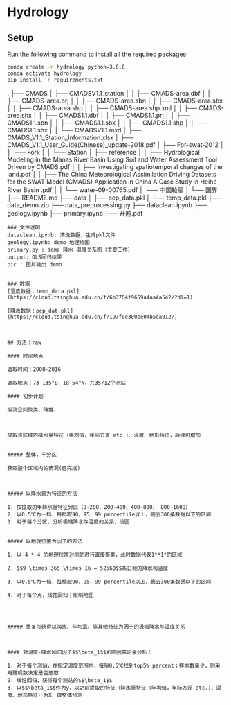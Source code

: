 # Hydrology

## Setup
Run the following command to install all the required packages:
```bash
conda create -n hydrology python=3.8.8
conda activate hydrology
pip install -r requirements.txt
```
.
├── CMADS
│   ├── CMADSV1.1_station
│   │   ├── CMADS-area.dbf
│   │   ├── CMADS-area.prj
│   │   ├── CMADS-area.sbn
│   │   ├── CMADS-area.sbx
│   │   ├── CMADS-area.shp
│   │   ├── CMADS-area.shp.xml
│   │   ├── CMADS-area.shx
│   │   ├── CMADS1.1.dbf
│   │   ├── CMADS1.1.prj
│   │   ├── CMADS1.1.sbn
│   │   ├── CMADS1.1.sbx
│   │   ├── CMADS1.1.shp
│   │   ├── CMADS1.1.shx
│   │   └── CMADSV1.1.mxd
│   ├── CMADS_V1.1_Station_Information.xlsx
│   ├── CMADS_V1.1_User_Guide(Chinese)_update-2018.pdf
│   ├── For-swat-2012
│   │   ├── Fork
│   │   └── Station
│   ├── reference
│   │   ├── Hydrological Modeling in the Manas River Basin Using Soil and Water Assessment Tool Driven by CMADS.pdf
│   │   ├── Investigating spatiotemporal changes of the land.pdf
│   │   ├── The China Meteorological Assimilation Driving Datasets for the SWAT Model (CMADS) Application in China A Case Study in Heihe River Basin .pdf
│   │   └── water-09-00765.pdf
│   └── 中国轮廓
│       └── 国界
├── README.md
├── data
│   ├── pcp_data.pkl
│   └── temp_data.pkl
├── data_demo.zip
├── data_preprocessing.py
├── dataclean.ipynb
├── geology.ipynb
├── primary.ipynb
└── 开题.pdf
```
### 文件说明
dataclean.ipynb: 清洗数据，生成pkl文件
geology.ipynb: demo 地理绘图
primary.py : demo 降水-温度关系图（主要工作）
output: OLS回归结果
pic : 图片输出 demo


### 数据
[温度数据：temp_data.pkl](https://cloud.tsinghua.edu.cn/f/6b3764f9659a4aa4a542/?dl=1)

[降水数据：pcp_dat.pkl](https://cloud.tsinghua.edu.cn/f/197f0e300ee04b5da012/)



## 方法：raw

#### 时间地点

选取时间：2008-2016

选取地点：73-135°E，18-54°N，共35712个测站

#### 初步计划

取消空间聚类、降维，



提取该区域内降水量特征（年均值，年际方差 etc.)、温度、地形特征，后续可增加


##### 整体，不分区

获取整个区域内的情况(已完成)



##### 以降水量为特征的方法

1. 按提取的年降水量特征分区（0-200，200-400，400-800， 800-1600）
2. 以0.5℃为一档，每档取90，95，99 percentile以上，删去300条数据以下的区间
3. 对于每个分区，分析极端降水与温度的关系，绘图


##### 以地理位置为因子的方法

1. 以 4 * 4 的地理位置对测站进行直接聚类，此时数据代表1°*1°的区域

2. $$9 \times 365 \times 16 = 52560$$条日频的降水和温度

3. 以0.5℃为一档，每档取90，95，99 percentile以上，删去300条数据以下的区间

4. 对于每个点，线性回归；绘制地图




##### 重复可获得以海拔、年均温、等其他特征为因子的极端降水与温度关系



#### 对温度-降水回归因子$$\beta_1$$影响因素定量分析：

1. 对于每个测站，在指定温度范围内，每隔0.5℃找到top5% percent；样本数量少，则采用随机数决定是否选取
2. 线性回归，获得每个测站的$$\beta_1$$
3. 以$$\beta_1$$作为y，以之前提取的特征（降水量特征（年均值，年际方差 etc.)、温度、地形特征）为X，做整体预测





